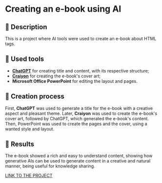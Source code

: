 # Creating an e-book using AI

## 📒 Description
This is a project where AI tools were used to create an e-book about HTML tags.

## 🤖 Used tools
- **[ChatGPT](https://chat.openai.com)** for creating title and content, with its respective structure;
- **[Craiyon](craiyon.com)** for creating the e-book's cover art;
- **Microsoft Office PowerPoint** for editing the layout and pages.

## 🧐 Creation process
First, **ChatGPT** was used to generate a title for the e-book with a creative aspect and pleasant theme. Later, **Craiyon** was used to create the e-book's cover art, followed by ChatGPT, which generated the e-book's content. Then, PowerPoint was used to create the pages and the cover, using a wanted style and layout.

## 🚀 Results
The e-book showed a rich and easy to understand content, showing how generative AIs can be used to generate content in a creative and natural manner, being useful for knowledge sharing.

[LINK TO THE PROJECT](https://github.com/CoraPhoenix/dio-creating-an-ebook-using-prompts)


